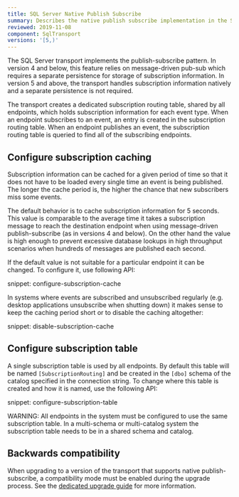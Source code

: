 ```yaml
---
title: SQL Server Native Publish Subscribe
summary: Describes the native publish subscribe implementation in the SQL Server transport
reviewed: 2019-11-08
component: SqlTransport
versions: '[5,)'
---
```


The SQL Server transport implements the publish-subscribe pattern. In version 4 and below, this feature relies on message-driven pub-sub which requires a separate persistence for storage of subscription information. In version 5 and above, the transport handles subscription information natively and a separate persistence is not required.

The transport creates a dedicated subscription routing table, shared by all endpoints, which holds subscription information for each event type. When an endpoint subscribes to an event, an entry is created in the subscription routing table. When an endpoint publishes an event, the subscription routing table is queried to find all of the subscribing endpoints.


## Configure subscription caching

Subscription information can be cached for a given period of time so that it does not have to be loaded every single time an event is being published. The longer the cache period is, the higher the chance that new subscribers miss some events.

The default behavior is to cache subscription information for 5 seconds. This value is comparable to the average time it takes a subscription message to reach the destination endpoint when using message-driven publish-subscribe (as in versions 4 and below). On the other hand the value is high enough to prevent excessive database lookups in high throughput scenarios when hundreds of messages are published each second.

If the default value is not suitable for a particular endpoint it can be changed. To configure it, use following API:

snippet: configure-subscription-cache

In systems where events are subscribed and unsubscribed regularly (e.g. desktop applications unsubscribe when shutting down) it makes sense to keep the caching period short or to disable the caching altogether:

snippet: disable-subscription-cache


## Configure subscription table

A single subscription table is used by all endpoints. By default this table will be named `[SubscriptionRouting]` and be created in the `[dbo]` schema of the catalog specified in the connection string. To change where this table is created and how it is named, use the following API:

snippet: configure-subscription-table

WARNING: All endpoints in the system must be configured to use the same subscription table. In a multi-schema or multi-catalog system the subscription table needs to be in a shared schema and catalog.

## Backwards compatibility

When upgrading to a version of the transport that supports native publish-subscribe, a compatibility mode must be enabled during the upgrade process. See the [dedicated upgrade guide](/transports/upgrades/sqlserver-4to5.md) for more information.


